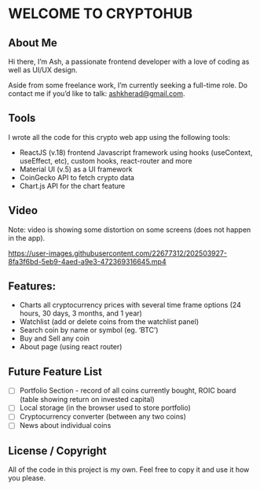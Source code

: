 # WELCOME TO CRYPTOHUB

## About Me
Hi there, I’m Ash, a passionate frontend developer with a love of coding as well as UI/UX design.  

Aside from some freelance work, I’m currently seeking a full-time role.  Do contact me if you’d like to talk: ashkherad@gmail.com.

## Tools
I wrote all the code for this crypto web app using the following tools:

-	ReactJS (v.18) frontend Javascript framework using hooks (useContext, useEffect, etc), custom hooks, react-router and more
-	Material UI (v.5) as a UI framework
-	CoinGecko API to fetch crypto data
-	Chart.js API for the chart feature

## Video
Note: video is showing some distortion on some screens (does not happen in the app).

https://user-images.githubusercontent.com/22677312/202503927-8fa3f6bd-5eb9-4aed-a9e3-472369316645.mp4

## Features:
-	Charts all cryptocurrency prices with several time frame options (24 hours, 30 days, 3 months, and 1 year)
-	Watchlist (add or delete coins from the watchlist panel)
-	Search coin by name or symbol (eg. ‘BTC’) 
-	Buy and Sell any coin
-	About page (using react router)

## Future Feature List
- [ ] Portfolio Section - record of all coins currently bought, ROIC board (table showing return on invested capital)
- [ ] Local storage (in the browser used to store portfolio)
- [ ] Cryptocurrency converter (between any two coins)
- [ ] News about individual coins

## License / Copyright
All of the code in this project is my own.  Feel free to copy it and use it how you please.

